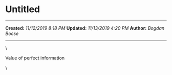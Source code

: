 Untitled
========

  -------------- ----------------------
  **Created:**   *11/12/2019 8:18 PM*
  **Updated:**   *11/13/2019 4:20 PM*
  **Author:**    *Bogdan Bocse*
  -------------- ----------------------

\

Value of perfect information

\

 

